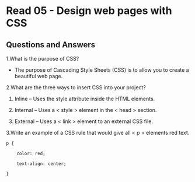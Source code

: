 # Read 05 - Design web pages with CSS

## Questions and Answers

1.What is the purpose of CSS?

* The purpose of Cascading Style Sheets (CSS) is to allow you to create a beautiful web page.

2.What are the three ways to insert CSS into your project?

1. Inline – Uses the style attribute inside the HTML elements.

1. Internal – Uses a < style > element in the < head > section.

1. External – Uses a < link > element to an external CSS file.

3.Write an example of a CSS rule that would give all < p > elements red text.

    p {

        color: red;

        text-align: center;

    }
